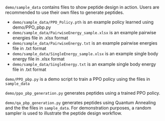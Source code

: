 `demo/sample_data` contains files to show peptide design in action. Users are recommended to use their own files to generate peptides.
  
  - `demo/sample_data/PPO_Policy.pth` is an example policy learned using demo/PPO_pbp.py
  - `demo/sample_data/PairwiseEnergy_sample.xlsx` is an example pairwise energies file in .xlsx format
  - `demo/sample_data/PairwiseEnergy.txt` is an example pairwise energies file in .txt format
  - `demo/sample_data/SingleEnergy_sample.xlsx` is an example single body energy file in .xlsx format
  - `demo/sample_data/SingleEnergy.txt` is an example single body energy file in .txt format

`demo/PPO_pbp.py` is a demo script to train a PPO policy using the files in `sample_data` 

`demo/ppo_pbp_generation.py` generates peptides using a trained PPO policy.

`demo/qa_pbp_generation.py` generates peptides using Quantum Annealing and the the files in `sample_data`. For demonstration purposes, a random sampler is used to illustrate the peptide design workflow.


